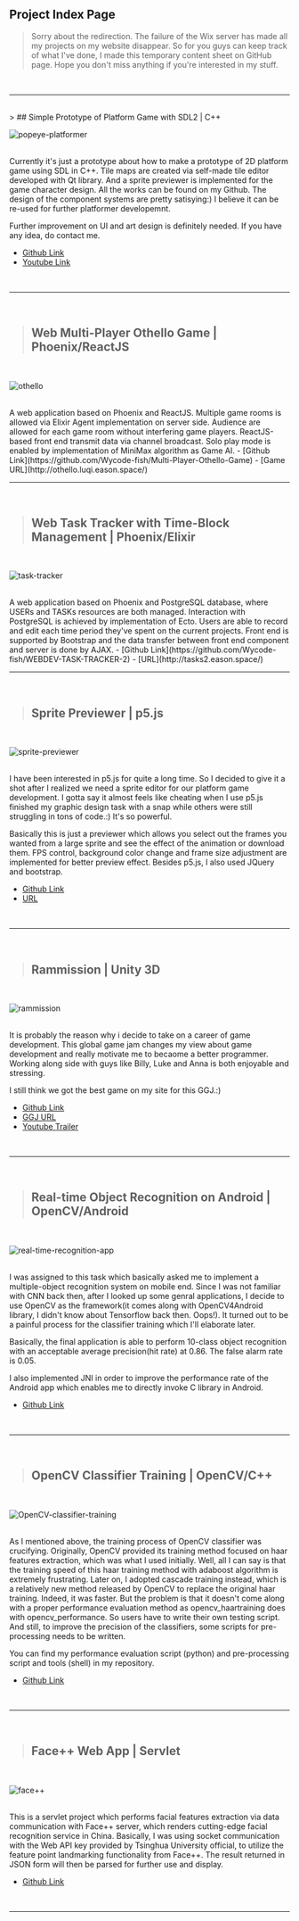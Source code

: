 ## Project Index Page


> Sorry about the redirection. The failure of the Wix server has made all my projects on my website disappear. So for you guys can keep track of what I've done, I made this temporary content sheet on GitHub page. Hope you don't miss anything if you're interested in my stuff.

<br />

------

<br />
> ## Simple Prototype of Platform Game with SDL2 | C++

<br />

![popeye-platformer](/images/platformer.png)

<br />
Currently it's just a prototype about how to make a prototype of 2D platform game using SDL in C++. Tile maps are created via self-made tile editor developed with Qt library. And a sprite previewer is implemented for the game character design. All the works can be found on my Github. The design of the component systems are pretty satisying:) I believe it can be re-used for further platformer developemnt.

Further improvement on UI and art design is definitely needed. If you have any idea, do contact me.
- [Github Link](https://github.com/Wycode-fish/Popeye-Platform-Game-SDL2) 
- [Youtube Link](https://www.youtube.com/watch?v=-vvl9IDg0vU)


<br />

------

<br />


> ## Web Multi-Player Othello Game | Phoenix/ReactJS

<br />

![othello](/images/othello.png)

<br />
A web application based on Phoenix and ReactJS. Multiple game rooms is allowed via Elixir Agent implementation on server side. Audience are allowed for each game room without interfering game players.
ReactJS-based front end transmit data via channel broadcast. 
Solo play mode is enabled by implementation of MiniMax algorithm as Game AI.
- [Github Link](https://github.com/Wycode-fish/Multi-Player-Othello-Game) 
- [Game URL](http://othello.luqi.eason.space/)



<br />

------

<br />



> ## Web Task Tracker with Time-Block Management | Phoenix/Elixir

<br />

![task-tracker](/images/task-tracker.png)

<br />
A web application based on Phoenix and PostgreSQL database, where USERs and TASKs resources are both managed. Interaction with PostgreSQL is achieved by implementation of Ecto. Users are able to record and edit each time period they've spent on the current projects.
Front end is supported by Bootstrap and the data transfer between front end component and server is done by AJAX.
- [Github Link](https://github.com/Wycode-fish/WEBDEV-TASK-TRACKER-2) 
- [URL](http://tasks2.eason.space/)


<br />

------

<br />



> ## Sprite Previewer | p5.js

<br />

![sprite-previewer](/images/sprite-previewer.png)

<br />
I have been interested in p5.js for quite a long time. So I decided to give it a shot after I realized we need a sprite editor for our platform game development. I gotta say it almost feels like cheating when I use p5.js finished my graphic design task with a snap while others were still struggling in tons of code.:) It's so powerful.

Basically this is just a previewer which allows you select out the frames you wanted from a large sprite and see the effect of the animation or download them. FPS control, background color change and frame size adjustment are implemented for better preview effect. 
Besides p5.js, I also used JQuery and bootstrap.
- [Github Link](https://github.com/Wycode-fish/Sprite-Previewer) 
- [URL](http://sprite.eason.space/)



<br />

------

<br />


> ## Rammission | Unity 3D

<br />

![rammission](/images/rammission.png)

<br />
It is probably the reason why i decide to take on a career of game development. This global game jam changes my view about game development and really motivate me to becaome a better programmer. Working along side with guys like Billy, Luke and Anna is both enjoyable and stressing. 

I still think we got the best game on my site for this GGJ.:)
- [Github Link](https://github.com/heyx3/Rammission) 
- [GGJ URL](https://globalgamejam.org/2018/games/rammission) 
- [Youtube Trailer](https://www.youtube.com/watch?v=eNMZHBhoarg&feature=youtu.be)



<br />

------

<br />



> ## Real-time Object Recognition on Android | OpenCV/Android

<br />

![real-time-recognition-app](/images/android2.png)

<br />
I was assigned to this task which basically asked me to implement a multiple-object recognition system on mobile end. Since I was not familiar with CNN back then, after I looked up some genral applications, I decide to use OpenCV as the framework(it comes along with OpenCV4Android library, I didn't know about Tensorflow back then. Oops!). It turned out to be a painful process for the classifier training which I'll elaborate later. 

Basically, the final application is able to perform 10-class object recognition with an acceptable average precision(hit rate) at 0.86. The false alarm rate is 0.05.

I also implemented JNI in order to improve the performance rate of the Android app which enables me to directly invoke C library in Android.
- [Github Link](https://github.com/Wycode-fish/Real-time-Object-Recognition-on-Android)


<br />

------

<br />



> ## OpenCV Classifier Training | OpenCV/C++

<br />

![OpenCV-classifier-training](/images/opencv.png)

<br />
As I mentioned above, the training process of OpenCV classifier was crucifying. Originally, OpenCV provided its training method focused on haar features extraction, which was what I used initially. Well, all I can say is that the training speed of this haar training method with adaboost algorithm is  extremely frustrating. Later on, I adopted cascade training instead, which is a relatively new method released by OpenCV to replace the original haar training. Indeed, it was faster. But the problem is that it doesn't come along with a proper performance evaluation method as opencv_haartraining does with opencv_performance. So users have to write their own testing script. And still, to improve the precision of the classifiers, some scripts for pre-processing needs to be written.

You can find my performance evaluation script (python) and pre-processing script and tools (shell) in my repository.
- [Github Link](https://github.com/Wycode-fish/OpenCV-Classifier-Training)



<br />

------

<br />


> ## Face++ Web App | Servlet

<br />

![face++](/images/face++.png)

<br />
This is a servlet project which performs facial features extraction via data communication with Face++ server, which renders cutting-edge facial recognition service in China. Basically, I was using socket communication with the Web API key provided by Tsinghua University official, to utilize the feature point landmarking functionality from Face++. The result returned in JSON form will then be parsed for further use and display.

- [Github Link](https://github.com/Wycode-fish/Face-WebApp)



<br />

------

<br />

